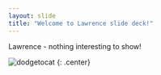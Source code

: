 ```yaml
---
layout: slide
title: "Welcome to Lawrence slide deck!"
---
```


Lawrence - nothing interesting to show!

![dodgetocat](https://octodex.github.com/images/dodgetocat_v2.png)
{: .center}
